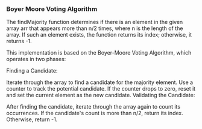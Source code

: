 ### Boyer Moore Voting Algorithm

The findMajority function determines if there is an element in the given array arr that appears more than n/2 times, where n is the length of the array. If such an element exists, the function returns its index; otherwise, it returns -1.

This implementation is based on the Boyer-Moore Voting Algorithm, which operates in two phases:

Finding a Candidate:

Iterate through the array to find a candidate for the majority element.
Use a counter to track the potential candidate.
If the counter drops to zero, reset it and set the current element as the new candidate.
Validating the Candidate:

After finding the candidate, iterate through the array again to count its occurrences.
If the candidate's count is more than n/2, return its index. Otherwise, return -1.
